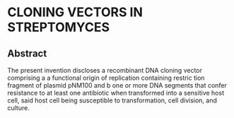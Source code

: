 # CLONING VECTORS IN STREPTOMYCES

## Abstract
The present invention discloses a recombinant DNA cloning vector comprising a a functional origin of replication containing restric tion fragment of plasmid pNM100 and b one or more DNA segments that confer resistance to at least one antibiotic when transformed into a sensitive host cell, said host cell being susceptible to transformation, cell division, and culture.